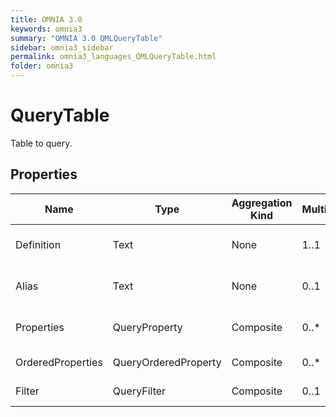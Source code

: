 ```yaml
---
title: OMNIA 3.0
keywords: omnia3
summary: "OMNIA 3.0 QMLQueryTable"
sidebar: omnia3_sidebar
permalink: omnia3_languages_QMLQueryTable.html
folder: omnia3
---
```


# QueryTable
Table to query.
## Properties

| Name | Type | Aggregation Kind | Multiplicity | Description |
| --------- | --------- | --------- | --------- | --------- |
| Definition | Text | None | 1..1 | Name of the Entity Definition. |
| Alias | Text | None | 0..1 | Alias to the table selected. |
| Properties | QueryProperty | Composite | 0..* | Properties of the Table. |
| OrderedProperties | QueryOrderedProperty | Composite | 0..* | Properties to order. |
| Filter | QueryFilter | Composite | 0..1 | Condition to apply. |


